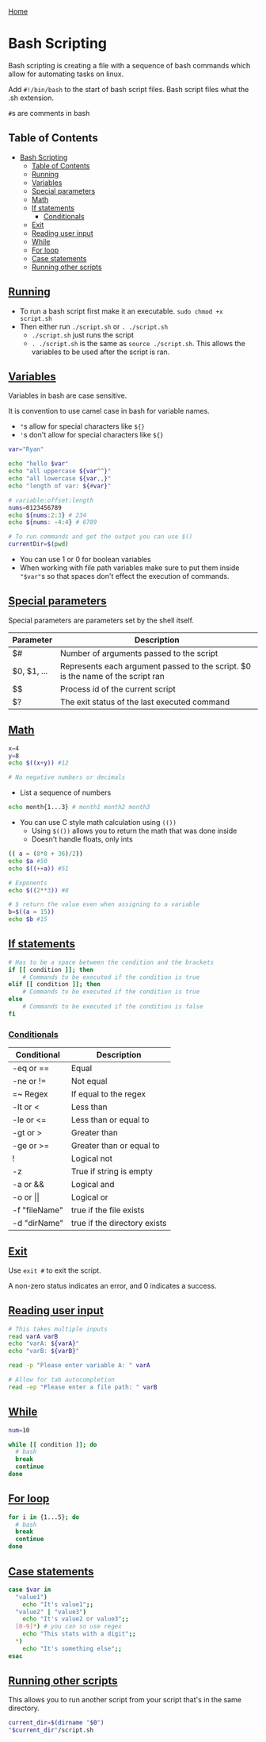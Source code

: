 [Home](./README.md)

# Bash Scripting

Bash scripting is creating a file with a sequence of bash commands which allow for automating tasks on linux.

Add `#!/bin/bash` to the start of bash script files. Bash script files what the .sh extension.

`#`s are comments in bash

## Table of Contents

<!-- TOC -->

- [Bash Scripting](#bash-scripting)
  - [Table of Contents](#table-of-contents)
  - [Running](#running)
  - [Variables](#variables)
  - [Special parameters](#special-parameters)
  - [Math](#math)
  - [If statements](#if-statements)
    - [Conditionals](#conditionals)
  - [Exit](#exit)
  - [Reading user input](#reading-user-input)
  - [While](#while)
  - [For loop](#for-loop)
  - [Case statements](#case-statements)
  - [Running other scripts](#running-other-scripts)

<!-- /TOC -->

## [Running](#table-of-contents)
- To run a bash script first make it an executable. `sudo chmod +x script.sh`
- Then either run `./script.sh` or `. ./script.sh`
  - `./script.sh` just runs the script
  - `. ./script.sh` is the same as `source ./script.sh`. This allows the variables to be used after the script is ran.

## [Variables](#table-of-contents)
Variables in bash are case sensitive.

It is convention to use camel case in bash for variable names.

- `"`s allow for special characters like `${}`
- `'`s don't allow for special characters like `${}`

```bash
var="Ryan"

echo "hello $var"
echo "all uppercase ${var^^}"
echo "all lowercase ${var,,}"
echo "length of var: ${#var}"

# variable:offset:length
nums=0123456789
echo ${nums:2:3} # 234
echo ${nums: -4:4} # 6789

# To run commands and get the output you can use $()
currentDir=$(pwd)
```

- You can use 1 or 0 for boolean variables
- When working with file path variables make sure to put them inside `"$var"`s so that spaces don't effect the execution of commands.

## [Special parameters](#table-of-contents)
Special parameters are parameters set by the shell itself.

| Parameter   | Description                                                                     |
|-------------|---------------------------------------------------------------------------------|
| $#          | Number of arguments passed to the script                                        |
| $0, $1, ... | Represents each argument passed to the script. $0 is the name of the script ran |
| $$          | Process id of the current script                                                |
| $?          | The exit status of the last executed command                                    |

## [Math](#table-of-contents)

```bash
x=4
y=8
echo $((x+y)) #12

# No negative numbers or decimals
```

- List a sequence of numbers

```bash
echo month{1...3} # month1 month2 month3
```

- You can use C style math calculation using `(())`
  - Using `$(())` allows you to return the math that was done inside
  - Doesn't handle floats, only ints

```bash
(( a = (8*8 + 36)/2))
echo $a #50
echo $((++a)) #51

# Exponents
echo $((2**3)) #8

# $ return the value even when assigning to a variable
b=$((a = 15))
echo $b #15
```

## [If statements](#table-of-contents)

```bash
# Has to be a space between the condition and the brackets
if [[ condition ]]; then
    # Commands to be executed if the condition is true
elif [[ condition ]]; then
    # Commands to be executed if the condition is true
else
    # Commands to be executed if the condition is false
fi
```

### [Conditionals](#table-of-contents)

| Conditional   | Description                  |
|---------------|------------------------------|
| -eq or ==     | Equal                        |
| -ne or !=     | Not equal                    |
| =~ Regex      | If equal to the regex        |
| -lt or \<     | Less than                    |
| -le or \<=    | Less than or equal to        |
| -gt or >      | Greater than                 |
| -ge or >=     | Greater than or equal to     |
| !             | Logical not                  |
| -z            | True if string is empty      |
| -a  or &&     | Logical and                  |
| -o  or \|\|   | Logical or                   |
| -f "fileName" | true if the file exists      |
| -d "dirName"  | true if the directory exists |

## [Exit](#table-of-contents)
Use `exit #` to exit the script.

A non-zero status indicates an error, and 0 indicates a success.

## [Reading user input](#table-of-contents)

```bash
# This takes multiple inputs
read varA varB
echo "varA: ${varA}"
echo "varB: ${varB}"

read -p "Please enter variable A: " varA

# Allow for tab autocompletion
read -ep "Please enter a file path: " varB
```

## [While](#table-of-contents)

```bash
num=10

while [[ condition ]]; do
  # bash
  break
  continue
done
```

## [For loop](#table-of-contents)

```bash
for i in {1...5}; do
  # bash
  break
  continue
done
```

## [Case statements](#table-of-contents)

```bash
case $var in
  "value1")
    echo "It's value1";;
  "value2" | "value3")
    echo "It's value2 or value3";;
  [0-9]*) # you can so use regex
    echo "This stats with a digit";;
  *)
    echo "It's something else";;
esac
```

## [Running other scripts](#table-of-contents)
This allows you to run another script from your script that's in the same directory.

```bash
current_dir=$(dirname "$0")
"$current_dir"/script.sh
```
